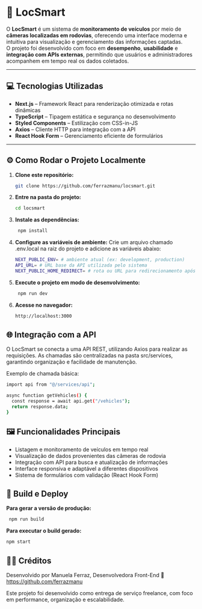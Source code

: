 # 🚗 LocSmart

O **LocSmart** é um sistema de **monitoramento de veículos** por meio de **câmeras localizadas em rodovias**, oferecendo uma interface moderna e intuitiva para visualização e gerenciamento das informações captadas.  
O projeto foi desenvolvido com foco em **desempenho**, **usabilidade** e **integração com APIs externas**, permitindo que usuários e administradores acompanhem em tempo real os dados coletados.

---

## 💻 Tecnologias Utilizadas

- **Next.js** – Framework React para renderização otimizada e rotas dinâmicas
- **TypeScript** – Tipagem estática e segurança no desenvolvimento
- **Styled Components** – Estilização com CSS-in-JS
- **Axios** – Cliente HTTP para integração com a API
- **React Hook Form** – Gerenciamento eficiente de formulários

---

## ⚙️ Como Rodar o Projeto Localmente

1. **Clone este repositório:**

   ```bash
   git clone https://github.com/ferrazmanu/locsmart.git
   ```

2. **Entre na pasta do projeto:**

   ```bash
   cd locsmart
   ```

3. **Instale as dependências:**

   ```bash
    npm install
   ```

4. **Configure as variáveis de ambiente:**
   Crie um arquivo chamado .env.local na raiz do projeto e adicione as variáveis abaixo:

   ```bash
   NEXT_PUBLIC_ENV= # ambiente atual (ex: development, production)
   API_URL= # URL base da API utilizada pelo sistema
   NEXT_PUBLIC_HOME_REDIRECT= # rota ou URL para redirecionamento após login ou ação
   ```

5. **Execute o projeto em modo de desenvolvimento:**

   ```bash
    npm run dev
   ```

6. **Acesse no navegador:**

   ```bash
   http://localhost:3000
   ```

## 🌐 Integração com a API

O LocSmart se conecta a uma API REST, utilizando Axios para realizar as requisições.
As chamadas são centralizadas na pasta src/services, garantindo organização e facilidade de manutenção.

Exemplo de chamada básica:

```bash
import api from "@/services/api";

async function getVehicles() {
  const response = await api.get("/vehicles");
  return response.data;
}
```

## 🖼️ Funcionalidades Principais

- Listagem e monitoramento de veículos em tempo real
- Visualização de dados provenientes das câmeras de rodovia
- Integração com API para busca e atualização de informações
- Interface responsiva e adaptável a diferentes dispositivos
- Sistema de formulários com validação (React Hook Form)

## 🚀 Build e Deploy

**Para gerar a versão de produção:**

```bash
 npm run build
```

**Para executar o build gerado:**

```bash
npm start
```

## 👩‍💻 Créditos

Desenvolvido por Manuela Ferraz, Desenvolvedora Front-End
🔗 https://github.com/ferrazmanu

Este projeto foi desenvolvido como entrega de serviço freelance, com foco em performance, organização e escalabilidade.
